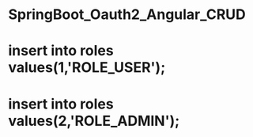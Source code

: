 # SpringBoot_Oauth2_Angular_CRUD
 
# insert into roles values(1,'ROLE_USER');
# insert into roles values(2,'ROLE_ADMIN');

